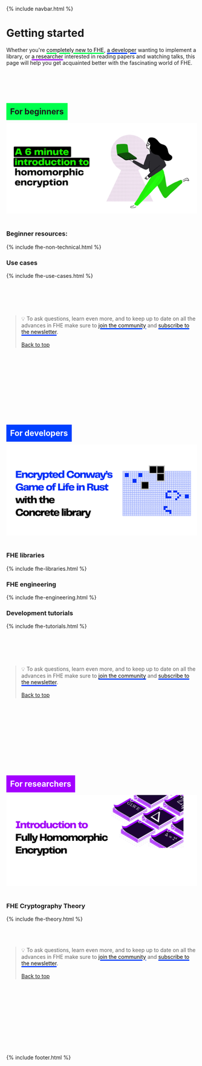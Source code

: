 {% include navbar.html %}

<!--http://paletton.com/#uid=53O0U0k++++qKZWAF+V+VAFZWqK-->
<h1>Getting started</h1>
  
Whether you're <a href="#for-beginners" style="text-decoration:none; color:#000000"><u style="text-decoration-color:#00FF4D; text-decoration-thickness: 3px;">completely new to FHE</u></a>, <a href="#for-developers" style="text-decoration:none; color:#000000"><u style="text-decoration-color:#0040FF; text-decoration-thickness: 3px;">a developer</u></a> wanting to implement a library, or <a href="#for-researchers" style="text-decoration:none; color:#000000"><u style="text-decoration-color:#A400FF; text-decoration-thickness:3px;">a researcher</u></a> interested in reading papers and watching talks, this page will help you get acquainted better with the fascinating world of FHE.

<br>
<!--table style="width:100%">
    <th style="font-size:14pt; width:500px; height:75px; background-color: #00FF4D; color:#000000"><a href="#for-beginners" style="color:#000000">Beginners</a></th>
    <th style="font-size:14pt; width:500px; height:75px; background-color: #0040FF; color:#ffffff"><a href="#for-developers" style="color:#ffffff">Developers</a></th>
    <th style="font-size:14pt; width:500px; height:75px; background-color: #A400FF; color:#ffffff;"><a href="#for-researchers" style="color:#ffffff">Researchers</a></th>
</table-->


<br><br>
<h2><span style="background-color:#00FF4D; padding:10px">For beginners</span></h2>

<a href="https://6min.zama.ai/" target="_blank"><img src="./assets/6min.png"></a><br><br>

### Beginner resources:

{% include fhe-non-technical.html %}

### Use cases

{% include fhe-use-cases.html %}

<br><br>
<br><br>

> 💡 To ask questions, learn even more, and to keep up to date on all the advances in FHE make sure to <a href="https://discord.fhe.org/" style="text-decoration:none; color:#000000"><u style="text-decoration-color:#0040FF; text-decoration-thickness: 3px;">join the community</u></a> and <a href="https://fheorg.substack.com/" style="text-decoration:none; color:#000000"><u style="text-decoration-color:#0040FF; text-decoration-thickness: 3px;">subscribe to the newsletter</u></a>.
<br><br>
<a href="#top">Back to top</a>


<br><br>
<br><br>
<br><br>
<br><br>
<br><br>


<h2><span style="background-color:#0040FF; color:#FFFFFF; padding:10px">For developers</span></h2>

<a href="https://www.zama.ai/post/the-game-of-life-rebooted-with-concrete-v0-2" target="_blank"><img src="./assets/game-of-life.png"></a><br><br>

### FHE libraries

{% include fhe-libraries.html %}


### FHE engineering

{% include fhe-engineering.html %}


### Development tutorials

{% include fhe-tutorials.html %}

<br><br>
<br><br>

> 💡 To ask questions, learn even more, and to keep up to date on all the advances in FHE make sure to <a href="https://discord.fhe.org/" style="text-decoration:none; color:#000000"><u style="text-decoration-color:#0040FF; text-decoration-thickness: 3px;">join the community</u></a> and <a href="https://fheorg.substack.com/" style="text-decoration:none; color:#000000"><u style="text-decoration-color:#0040FF; text-decoration-thickness: 3px;">subscribe to the newsletter</u></a>.
<br><br>
<a href="#top">Back to top</a>


<br><br>
<br><br>
<br><br>
<br><br>
<br><br>


<h2><span style="background-color:#A400FF; color:#FFFFFF; padding:10px">For researchers</span></h2>

<a href="#" target="_blank"><img src="./assets/theory.png"></a><br><br>

### FHE Cryptography Theory

{% include fhe-theory.html %}
<br><br>
<br><br>

> 💡 To ask questions, learn even more, and to keep up to date on all the advances in FHE make sure to <a href="https://discord.fhe.org/" style="text-decoration:none; color:#000000"><u style="text-decoration-color:#0040FF; text-decoration-thickness: 3px;">join the community</u></a> and <a href="https://fheorg.substack.com/" style="text-decoration:none; color:#000000"><u style="text-decoration-color:#0040FF; text-decoration-thickness: 3px;">subscribe to the newsletter</u></a>.
<br><br>
<a href="#top">Back to top</a>


<br><br>
<br><br>
<br><br>
<br><br>
<br><br>

{% include footer.html %}
